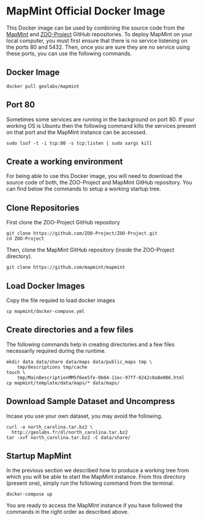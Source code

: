 # MapMint Official Docker Image


This Docker image can be used by combining the source code from the [MapMint](https://github.com/mapmint/mapmint) and [ZOO-Project](https://github.com/ZOO-Project/ZOO-Project) GitHub repositories.
To deploy MapMint on your local computer, you must first ensure that there is no service listening on the ports 80 and 5432. Then, once you are sure they are no service using these ports, you can use the following commands.

## Docker Image
```
docker pull geolabs/mapmint
```

## Port 80
Sometimes some services are running in the background on port 80. If your working OS is Ubuntu then the following command kills the services present on that port and the MapMint instance can be accessed.
``` 
sudo lsof -t -i tcp:80 -s tcp:listen | sudo xargs kill
```

## Create a working environment
For being able to use this Docker image, you will need to download the source code of both, the ZOO-Project and MapMint GitHub repository. You can find below the commands to setup a working startup tree.

## Clone Repositories
First clone the ZOO-Project GitHub repository
``` 
git clone https://github.com/ZOO-Project/ZOO-Project.git
cd ZOO-Project
```

Then, clone the MapMint GitHub repository (inside the ZOO-Project directory).
```
git clone https://github.com/mapmint/mapmint
```

## Load Docker Images
Copy the file requied to load docker images
```
cp mapmint/docker-compose.yml
```

## Create directories and a few files
The following commands help in creating directories and a few files necessarily required during the runtime.
```
mkdir data data/share data/maps data/public_maps tmp \
    tmp/descriptions tmp/cache
touch \
    tmp/MainDescriptionMM5f6ee5fe-0b04-11ec-97ff-0242c0a8e006.html
cp mapmint/template/data/maps/* data/maps/
```

## Download Sample Dataset and Uncompress
Incase you use your own dataset, you may avoid the following.
```
curl -o north_carolina.tar.bz2 \
  http://geolabs.fr/dl/north_carolina.tar.bz2
tar -xvf north_carolina.tar.bz2 -C data/share/
```

## Startup MapMint
In the previous section we described how to produce a working tree from which you will be able to start the MapMint instance. From this directory (present one), simply run the following command from the terminal.
```
docker-compose up
```
You are ready to access the MapMint instance if you have followed the commands in the right order as described above.

















